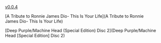 [v0.0.4](https://github.com/littleflute/m24/edit/master/README.md)

[A Tribute to Ronnie James Dio- This Is Your Life](A Tribute to Ronnie James Dio- This Is Your Life)

[Deep Purple/Machine Head (Special Edition) Disc 2](Deep Purple/Machine Head [Special Edition] Disc 2)
